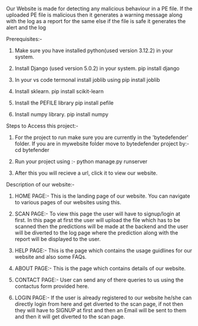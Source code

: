 Our Website is made for detecting any malicious behaviour in a PE file. If the uploaded PE file is malicious then it generates a warning message along with the log as a report for the same else if the file is safe it generates the alert and the log



Prerequisites:-

1. Make sure you have installed python(used version 3.12.2) in your system.

2. Install Django (used version 5.0.2) in your system.
             pip install django

3. In your vs code termonal install joblib using
             pip install joblib

4. Install sklearn.
            pip install scikit-learn

5. Install the PEFILE library
           pip install pefile

6. Install numpy library.
          pip install numpy



Steps to Access this project:-

1. For the project to run make sure you are currently in the 'bytedefender' folder. If you are in mywebsite folder move to bytedefender project by:-
              cd bytefender


2. Run your project using :-
              python manage.py runserver


3. After this you will recieve a url, click it to view our website.



Description of our website:-

1. HOME PAGE:- This is the landing page of our website. You can navigate to various pages of our websites using this.
   
2. SCAN PAGE:- To view this page the user will have to signup/login at first.
   In this page at first the user will upload the file which has to be scanned then the predictions will be made at the backend and the user             will be diverted to the log page where the prediction along with the report will be displayed to the user.

3. HELP PAGE:- This is the page which contains the usage guidlines for our website and also some FAQs.

4. ABOUT PAGE:- This is the page which contains details of our website.

5. CONTACT PAGE:- User can send any of there queries to us using the contactus form provided here.

6. LOGIN PAGE:- If the user is already registered to our website he/she can directly login from here and get diverted to the scan page, if not then they will have to SIGNUP at first and then an Email will be sent to them and then it will get diverted to the scan page.

         
